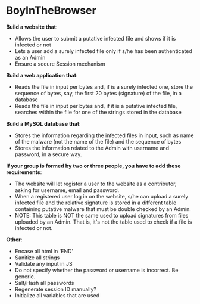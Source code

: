# BoyInTheBrowser

__Build a website that__:

* Allows the user to submit a putative infected file and shows if it is infected or not
* Lets a user add a surely infected file only if s/he has been authenticated as an Admin
* Ensure a secure Session mechanism


__Build a web application that__:

* Reads the file in input per bytes and, if is a surely infected one, store the sequence of bytes, say, the first 20 bytes (signature) of the file, in a database
* Reads the file in input per bytes and, if it is a putative infected file, searches within the file for one of the strings stored in the database


__Build a MySQL database that__:

* Stores the information regarding the infected files in input, such as name of the malware (not the name of the file) and the sequence of bytes
* Stores the information related to the Admin with username and password, in a secure way.


__If your group is formed by two or three people, you have to add these requirements__:

* The website will let register a user to the website as a contributor, asking for username, email and password.
* When a registered user log in on the website, s/he can upload a surely infected file and the relative signature is stored in a different table containing putative malware that must be double checked by an Admin.
* NOTE: This table is NOT the same used to upload signatures from files uploaded by an Admin. That is, it's not the table used to check if a file is infected or not.

__Other__:
* Encase all html in 'END'
* Sanitize all strings
* Validate any input in JS
* Do not specify whether the password or username is incorrect. Be generic.
* Salt/Hash all passwords
* Regenerate session ID manually?
* Initialize all variables that are used
